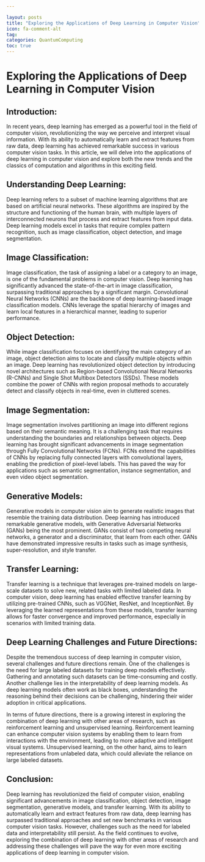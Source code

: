 ```yaml
---

layout: posts
title: "Exploring the Applications of Deep Learning in Computer Vision"
icon: fa-comment-alt
tag:      
categories: QuantumComputing
toc: true
---
```




# Exploring the Applications of Deep Learning in Computer Vision

## Introduction:
In recent years, deep learning has emerged as a powerful tool in the field of computer vision, revolutionizing the way we perceive and interpret visual information. With its ability to automatically learn and extract features from raw data, deep learning has achieved remarkable success in various computer vision tasks. In this article, we will delve into the applications of deep learning in computer vision and explore both the new trends and the classics of computation and algorithms in this exciting field.

## Understanding Deep Learning:
Deep learning refers to a subset of machine learning algorithms that are based on artificial neural networks. These algorithms are inspired by the structure and functioning of the human brain, with multiple layers of interconnected neurons that process and extract features from input data. Deep learning models excel in tasks that require complex pattern recognition, such as image classification, object detection, and image segmentation.

## Image Classification:
Image classification, the task of assigning a label or a category to an image, is one of the fundamental problems in computer vision. Deep learning has significantly advanced the state-of-the-art in image classification, surpassing traditional approaches by a significant margin. Convolutional Neural Networks (CNNs) are the backbone of deep learning-based image classification models. CNNs leverage the spatial hierarchy of images and learn local features in a hierarchical manner, leading to superior performance.

## Object Detection:
While image classification focuses on identifying the main category of an image, object detection aims to locate and classify multiple objects within an image. Deep learning has revolutionized object detection by introducing novel architectures such as Region-based Convolutional Neural Networks (R-CNNs) and Single Shot Multibox Detectors (SSDs). These models combine the power of CNNs with region proposal methods to accurately detect and classify objects in real-time, even in cluttered scenes.

## Image Segmentation:
Image segmentation involves partitioning an image into different regions based on their semantic meaning. It is a challenging task that requires understanding the boundaries and relationships between objects. Deep learning has brought significant advancements in image segmentation through Fully Convolutional Networks (FCNs). FCNs extend the capabilities of CNNs by replacing fully connected layers with convolutional layers, enabling the prediction of pixel-level labels. This has paved the way for applications such as semantic segmentation, instance segmentation, and even video object segmentation.

## Generative Models:
Generative models in computer vision aim to generate realistic images that resemble the training data distribution. Deep learning has introduced remarkable generative models, with Generative Adversarial Networks (GANs) being the most prominent. GANs consist of two competing neural networks, a generator and a discriminator, that learn from each other. GANs have demonstrated impressive results in tasks such as image synthesis, super-resolution, and style transfer.

## Transfer Learning:
Transfer learning is a technique that leverages pre-trained models on large-scale datasets to solve new, related tasks with limited labeled data. In computer vision, deep learning has enabled effective transfer learning by utilizing pre-trained CNNs, such as VGGNet, ResNet, and InceptionNet. By leveraging the learned representations from these models, transfer learning allows for faster convergence and improved performance, especially in scenarios with limited training data.

## Deep Learning Challenges and Future Directions:
Despite the tremendous success of deep learning in computer vision, several challenges and future directions remain. One of the challenges is the need for large labeled datasets for training deep models effectively. Gathering and annotating such datasets can be time-consuming and costly. Another challenge lies in the interpretability of deep learning models. As deep learning models often work as black boxes, understanding the reasoning behind their decisions can be challenging, hindering their wider adoption in critical applications.

In terms of future directions, there is a growing interest in exploring the combination of deep learning with other areas of research, such as reinforcement learning and unsupervised learning. Reinforcement learning can enhance computer vision systems by enabling them to learn from interactions with the environment, leading to more adaptive and intelligent visual systems. Unsupervised learning, on the other hand, aims to learn representations from unlabeled data, which could alleviate the reliance on large labeled datasets.

## Conclusion:
Deep learning has revolutionized the field of computer vision, enabling significant advancements in image classification, object detection, image segmentation, generative models, and transfer learning. With its ability to automatically learn and extract features from raw data, deep learning has surpassed traditional approaches and set new benchmarks in various computer vision tasks. However, challenges such as the need for labeled data and interpretability still persist. As the field continues to evolve, exploring the combination of deep learning with other areas of research and addressing these challenges will pave the way for even more exciting applications of deep learning in computer vision.